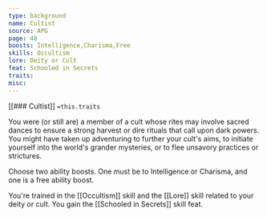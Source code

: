```yaml
---
type: background
name: Cultist 
source: APG
page: 48
boosts: Intelligence,Charisma,Free
skills: Occultism
lore: Deity or Cult
feat: Schooled in Secrets
traits: 
misc: 
---
```


[[### Cultist]]
`=this.traits`


You were (or still are) a member of a cult whose rites may involve sacred dances to ensure a strong harvest or dire rituals that call upon dark powers. You might have taken up adventuring to further your cult's aims, to initiate yourself into the world's grander mysteries, or to flee unsavory practices or strictures.

Choose two ability boosts. One must be to Intelligence or Charisma, and one is a free ability boost.

You're trained in the [[Occultism]] skill and the [[Lore]] skill related to your deity or cult. You gain the [[Schooled in Secrets]] skill feat.

